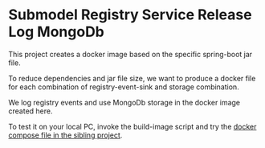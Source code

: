 # Submodel Registry Service Release Log MongoDb

This project creates a docker image based on the specific spring-boot jar file.

To reduce dependencies and jar file size, we want to produce a docker file for each combination of registry-event-sink and storage combination.

We log registry events and use MongoDb storage in the docker image created here.

To test it on your local PC, invoke the build-image script and try the [docker compose file in the sibling project](../docker-compose/docker-compose.yml).